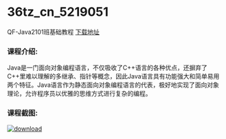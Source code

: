 # 36tz_cn_5219051
QF-Java2101班基础教程
[下载地址](http://www.36tz.cn/article/5219051 "下载地址")
### 课程介绍:
Java是一门面向对象编程语言，不仅吸收了C++语言的各种优点，还摒弃了C++里难以理解的多继承、指针等概念，因此Java语言具有功能强大和简单易用两个特征。Java语言作为静态面向对象编程语言的代表，极好地实现了面向对象理论，允许程序员以优雅的思维方式进行复杂的编程。

### 课程截图:
[![download](http://36tz.cn/muke_img/2021_03_2-68.png "下载地址")](http://www.36tz.cn "下载地址")
